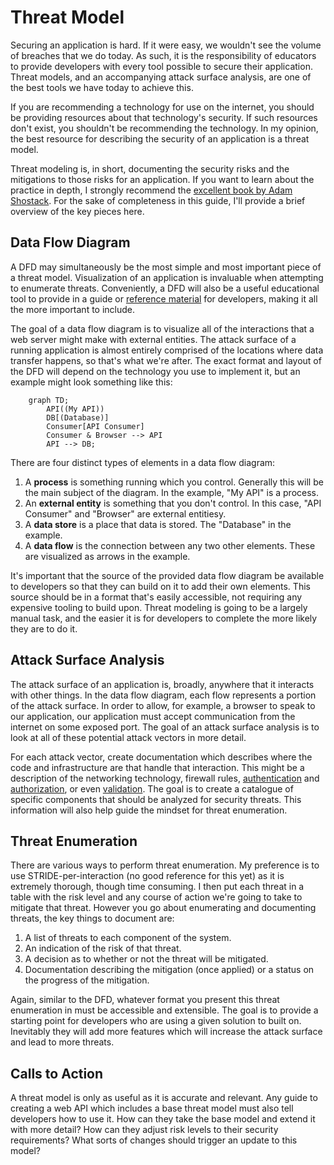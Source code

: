 # Threat Model

Securing an application is hard. If it were easy, we wouldn't see the volume of breaches that we do today. As such, it is the responsibility of educators to provide developers with every tool possible to secure their application. Threat models, and an accompanying attack surface analysis, are one of the best tools we have today to achieve this.

If you are recommending a technology for use on the internet, you should be providing resources about that technology's security. If such resources don't exist, you shouldn't be recommending the technology. In my opinion, the best resource for describing the security of an application is a threat model.

Threat modeling is, in short, documenting the security risks and the mitigations to those risks for an application. If you want to learn about the practice in depth, I strongly recommend the [excellent book by Adam Shostack][threat_modeling]. For the sake of completeness in this guide, I'll provide a brief overview of the key pieces here.

## Data Flow Diagram

A DFD may simultaneously be the most simple and most important piece of a threat model. Visualization of an application is invaluable when attempting to enumerate threats. Conveniently, a DFD will also be a useful educational tool to provide in a guide or [reference material] for developers, making it all the more important to include.

The goal of a data flow diagram is to visualize all of the interactions that a web server might make with external entities. The attack surface of a running application is almost entirely comprised of the locations where data transfer happens, so that's what we're after. The exact format and layout of the DFD will depend on the technology you use to implement it, but an example might look something like this:

```mermaid
    graph TD;
        API((My API))
        DB[(Database)]
        Consumer[API Consumer]
        Consumer & Browser --> API
        API --> DB;
```

There are four distinct types of elements in a data flow diagram:
1. A **process** is something running which you control. Generally this will be the main subject of the diagram. In the example, "My API" is a process.
2. An **external entity** is something that you don't control. In this case, "API Consumer" and "Browser" are external entitiesy.
3. A **data store** is a place that data is stored. The "Database" in the example.
4. A **data flow** is the connection between any two other elements. These are visualized as arrows in the example.

It's important that the source of the provided data flow diagram be available to developers so that they can build on it to add their own elements. This source should be in a format that's easily accessible, not requiring any expensive tooling to build upon. Threat modeling is going to be a largely manual task, and the easier it is for developers to complete the more likely they are to do it.

## Attack Surface Analysis

The attack surface of an application is, broadly, anywhere that it interacts with other things. In the data flow diagram, each flow represents a portion of the attack surface. In order to allow, for example, a browser to speak to our application, our application must accept communication from the internet on some exposed port. The goal of an attack surface analysis is to look at all of these potential attack vectors in more detail.

For each attack vector, create documentation which describes where the code and infrastructure are that handle that interaction. This might be a description of the networking technology, firewall rules, [authentication] and [authorization], or even [validation]. The goal is to create a catalogue of specific components that should be analyzed for security threats. This information will also help guide the mindset for threat enumeration.

## Threat Enumeration

There are various ways to perform threat enumeration. My preference is to use STRIDE-per-interaction (no good reference for this yet) as it is extremely thorough, though time consuming. I then put each threat in a table with the risk level and any course of action we're going to take to mitigate that threat. However you go about enumerating and documenting threats, the key things to document are:

1. A list of threats to each component of the system.
2. An indication of the risk of that threat.
3. A decision as to whether or not the threat will be mitigated.
4. Documentation describing the mitigation (once applied) or a status on the progress of the mitigation.

Again, similar to the DFD, whatever format you present this threat enumeration in must be accessible and extensible. The goal is to provide a starting point for developers who are using a given solution to built on. Inevitably they will add more features which will increase the attack surface and lead to more threats.

## Calls to Action

A threat model is only as useful as it is accurate and relevant. Any guide to creating a web API which includes a base threat model must also tell developers how to use it. How can they take the base model and extend it with more detail? How can they adjust risk levels to their security requirements? What sorts of changes should trigger an update to this model?


[threat_modeling]: https://threatmodelingbook.com
[reference material]: ./reference.md
[authentication]: ./authentication.md
[authorization]: ./authorization.md
[validation]: ./validation.md
